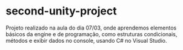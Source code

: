 # second-unity-project
Projeto realizado na aula do dia 07/03, onde aprendemos elementos básicos da engine e de programação, como estruturas condicionais, métodos e exibir dados no console, usando C# no Visual Studio.
